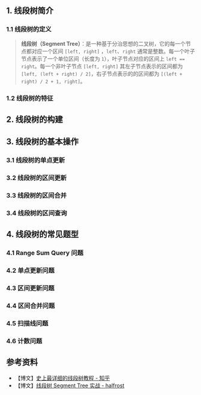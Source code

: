 ## 1. 线段树简介

### 1.1 线段树的定义

> **线段树（Segment Tree）**：是一种基于分治思想的二叉树，它的每一个节点都对应一个区间 `[left, right]` ，`left`、`right` 通常是整数。每一个叶子节点表示了一个单位区间（长度为 `1`），叶子节点对应的区间上 `left == right`。每一个非叶子节点 `[left, right]` 其左子节点表示的区间都为 `[left, (left + right) / 2]`，右子节点表示的的区间都为 `[(left + right) / 2 + 1, right]`。

### 1.2 线段树的特征

## 2. 线段树的构建

## 3. 线段树的基本操作

### 3.1 线段树的单点更新

### 3.2 线段树的区间更新

### 3.3 线段树的区间合并

### 3.4 线段树的区间查询

## 4. 线段树的常见题型

### 4.1 Range Sum Query 问题

### 4.2 单点更新问题

### 4.3 区间更新问题

### 4.4 区间合并问题

### 4.5 扫描线问题

### 4.6 计数问题

## 参考资料

- 【博文】[史上最详细的线段树教程 - 知乎](https://zhuanlan.zhihu.com/p/34150142)
- 【博文】[线段树 Segment Tree 实战 - halfrost](https://halfrost.com/segment_tree/)